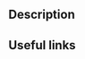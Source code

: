 ## Description

<!-- Briefly describe what this Issue is about.  -->

## Useful links

<!-- Add links that you think are useful to understand the issue. -->
